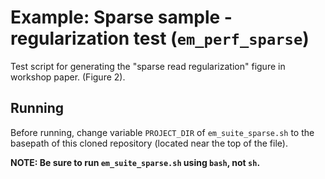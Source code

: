 # Example: Sparse sample - regularization test (`em_perf_sparse`)

Test script for generating the "sparse read regularization" figure in workshop paper. (Figure 2).

## Running
Before running, change variable `PROJECT_DIR` of `em_suite_sparse.sh` to the basepath of this cloned repository 
(located near the top of the file).

**NOTE: Be sure to run `em_suite_sparse.sh` using `bash`, not `sh`.**
